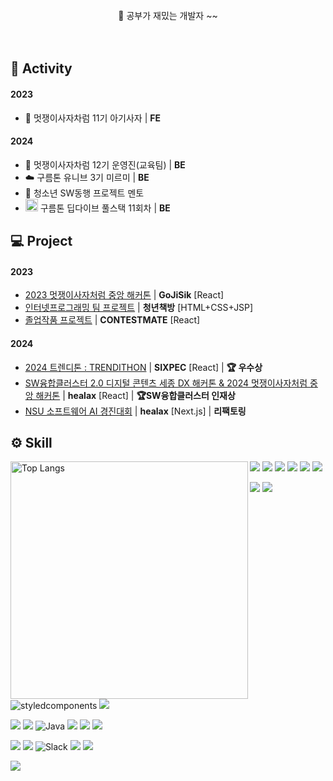 <div align=center>
  
<br>
👋 공부가 재밌는 개발자 ~~
<br><br><br>

</div>

## 💭 Activity

#### 2023

- 🦁 멋쟁이사자차럼 11기 아기사자 | **FE**

#### 2024

- 🦁 멋쟁이사자차럼 12기 운영진(교육팀) | **BE**
- ☁️ 구름톤 유니브 3기 미르미 | **BE**
- 📢 청소년 SW동행 프로젝트 멘토
- <img src="https://github.com/user-attachments/assets/741f3e66-b864-468e-956b-e17e026b27d6" width="20" /> 구름톤 딥다이브 풀스택 11회차 | **BE**

## 💻 Project

#### 2023

- <a href="https://github.com/jwj9127/GoJiSik_FE">2023 멋쟁이사자처럼 중앙 해커톤</a> | **GoJiSik** [React]
- <a href="https://github.com/jwj9127/BookJSP">인터넷프로그래밍 팀 프로젝트</a> | **청년책방** [HTML+CSS+JSP]
- <a href="https://github.com/jwj9127/front-end-last">졸업작품 프로젝트</a> | **CONTESTMATE** [React]

#### 2024

- <a href="https://github.com/jwj9127/likelion12th-trendition-Front">2024 트렌디톤 : TRENDITHON</a> | **SIXPEC** [React] | **🏆 우수상**
- <a href="https://github.com/jwj9127/Front-End">SW융합클러스터 2.0 디지털 콘텐츠 세종 DX 해커톤 & 2024 멋쟁이사자처럼 중앙 해커톤</a> | **healax** [React] | **🏆SW융합클러스터 인재상**
- <a href="https://github.com/jwj9127/Front-End">NSU 소프트웨어 AI 경진대회</a> | **healax** [Next.js] | **리팩토링**

## ⚙️ Skill

<img align="left" src="https://github-readme-stats.vercel.app/api/top-langs/?username=jwj9127&exclude_repo=20210844_20210862&layout=donut&title_color=695A5A&text_color=695A5A&icon_color=E38193&bg_color=ffffff&hide_border=false" alt="Top Langs"  width=380 />

<div>

<img src="https://img.shields.io/badge/HTML5-E34F26?style=flat-square&logo=html5&logoColor=white"> <img src="https://img.shields.io/badge/CSS3-1572B6?style=flat-square&logo=css3&logoColor=white"> <img src="https://img.shields.io/badge/JavaScript-F7DF1E?style=flat-square&logo=javascript&logoColor=black"> <img src="https://img.shields.io/badge/TypeScript-3178C6?style=flat-square&logo=TypeScript&logoColor=white"> <img src="https://img.shields.io/badge/React-20232A?style=flat-square&logo=react&logoColor=61DAFB"> <img src="https://img.shields.io/badge/Next.js-000000?style=flat-square&logo=Next.js&logoColor=white"/>
<br>

<img src="https://img.shields.io/badge/Npm-CB3837?style=flat-square&logo=Npm&logoColor=white"> <img src="https://img.shields.io/badge/Yarn-2C8EBB?style=flat-square&logo=Yarn&logoColor=white"> <img src="https://img.shields.io/badge/Styled--Components-DB7093?style=flat-square&logo=styled-components&logoColor=white" alt="styledcomponents" /> <img src="https://img.shields.io/badge/Axios-5A29E4?style=flat-square&logo=Axios&logoColor=white">
<br>

<img src="https://img.shields.io/badge/Python-3776AB?style=flat-square&logo=python&logoColor=white"> <img src="https://img.shields.io/badge/C-A8B9CC?style=flat-square&logo=c&logoColor=white"> ![Java](https://img.shields.io/badge/Java-%23ED8B00.svg?style=flat-square&logo=openjdk&logoColor=white) <img src="https://img.shields.io/badge/Node.js-339933?style=flat-square&logo=nodedotjs&logoColor=white"> <img src="https://img.shields.io/badge/spring Boot-6DB33F?style=flat-square&logo=springboot&logoColor=white"> <img src="https://img.shields.io/badge/MySQL-4479A1?style=flat-square&logo=mysql&logoColor=white">
<br>

<img src="https://img.shields.io/badge/Github-181717? style=flat-square&logo=github&logoColor=white"/>  <img src="https://img.shields.io/badge/Git-F05032?style=flat-square&logo=git&logoColor=white"> ![Slack](https://img.shields.io/badge/Slack-4A154B?style=flat-square&logo=slack&logoColor=white) <img src="https://img.shields.io/badge/Discord-5865F2? style=flat-square&logo=discord&logoColor=white"/> <img src="https://img.shields.io/badge/Notion-000000? style=flat-square&logo=notion&logoColor=white"/>

</div>

[<img src="https://img.shields.io/badge/Velog-20C997? style=flat-square&logo=velog&logoColor=white&link=https://velog.io/@jwj9127/posts"/>](https://velog.io/@jwj9127/posts)
<br>
